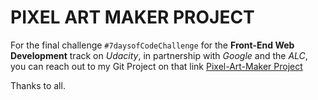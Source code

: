 # PIXEL ART MAKER PROJECT

For the final challenge `#7daysofCodeChallenge` for the **Front-End Web Development** track on _Udacity_, in 
partnership with _Google_ and the _ALC_, you can reach out to my Git Project on that link 
[Pixel-Art-Maker Project](https://github.com/paulTchaa8/Pixel-Art-Maker.git)

Thanks to all.